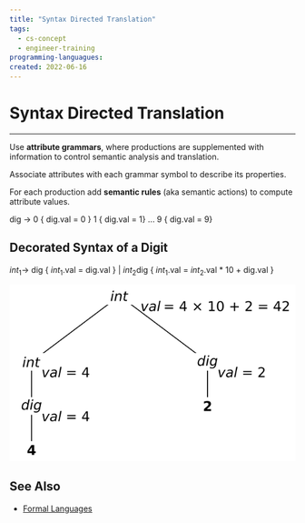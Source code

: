 ```yaml
---
title: "Syntax Directed Translation"
tags:
  - cs-concept
  - engineer-training
programming-languagues:
created: 2022-06-16
---
```

# Syntax Directed Translation
---
Use **attribute grammars**, where productions are supplemented with information to control semantic analysis and translation.

Associate attributes with each grammar symbol to describe its properties.

For each production add **semantic rules** (aka semantic actions) to compute attribute values.

dig $\rightarrow$ 0 { dig.val = 0 }
           1 { dig.val = 1}
           ...
           9 { dig.val = 9}

## Decorated Syntax of a Digit
$int_1 \rightarrow$ dig         { $int_1$.val = dig.val }
        |    $int_2$dig  { $int_1$.val = $int_2$.val * 10 + dig.val }

![](images/decorated-parse-tree.png)

## See Also
- [Formal Languages](notes/formal-languages.md)
